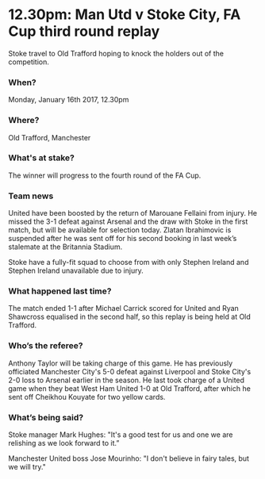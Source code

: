  # 12.30pm: Man Utd v Stoke City, FA Cup third round replay

Stoke travel to Old Trafford hoping to knock the holders out of the competition.

### When?

Monday, January 16th 2017, 12.30pm

### Where?

Old Trafford, Manchester

### What's at stake?

The winner will progress to the fourth round of the FA Cup.

### Team news

United have been boosted by the return of Marouane Fellaini from injury. He missed the 3-1 defeat against Arsenal and the draw with Stoke in the first match, but will be available for selection today. Zlatan Ibrahimovic is suspended after he was sent off for his second booking in last week’s stalemate at the Britannia Stadium.

Stoke have a fully-fit squad to choose from with only Stephen Ireland and Stephen Ireland unavailable due to injury.

### What happened last time?

The match ended 1-1 after Michael Carrick scored for United and Ryan Shawcross equalised in the second half, so this replay is being held at Old Trafford.

### Who’s the referee?

Anthony Taylor will be taking charge of this game. He has previously officiated Manchester City's 5-0 defeat against Liverpool and Stoke City's 2-0 loss to Arsenal earlier in the season. He last took charge of a United game when they beat West Ham United 1-0 at Old Trafford, after which he sent off Cheikhou Kouyate for two yellow cards.

### What’s being said?

Stoke manager Mark Hughes: "It's a good test for us and one we are relishing as we look forward to it.”

Manchester United boss Jose Mourinho: "I don't believe in fairy tales, but we will try."